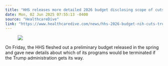 ```yaml
---
title: "HHS releases more detailed 2026 budget disclosing scope of cuts"
date: Mon, 02 Jun 2025 07:55:13 -0400
source: "HealthcareDive"
link: "https://www.healthcaredive.com/news/hhs-2026-budget-nih-cuts-trump-healthcare/749510/"
---
```


<figure><div><img src="https://imgproxy.divecdn.com/1d-V8PsVJXvvX0gI5lrWTnJWLNp1GflR-1GfosP0f0Y/g:ce/rs:fill:1600:900:1/Z3M6Ly9kaXZlc2l0ZS1zdG9yYWdlL2RpdmVpbWFnZS9HZXR0eUltYWdlcy0yMjE1MTA0NTY3LmpwZw==.webp" /></div></figure><p>On Friday, the HHS fleshed out a preliminary budget released in the spring and gave new details about which of its programs would be terminated if the Trump administration gets its way.</p>